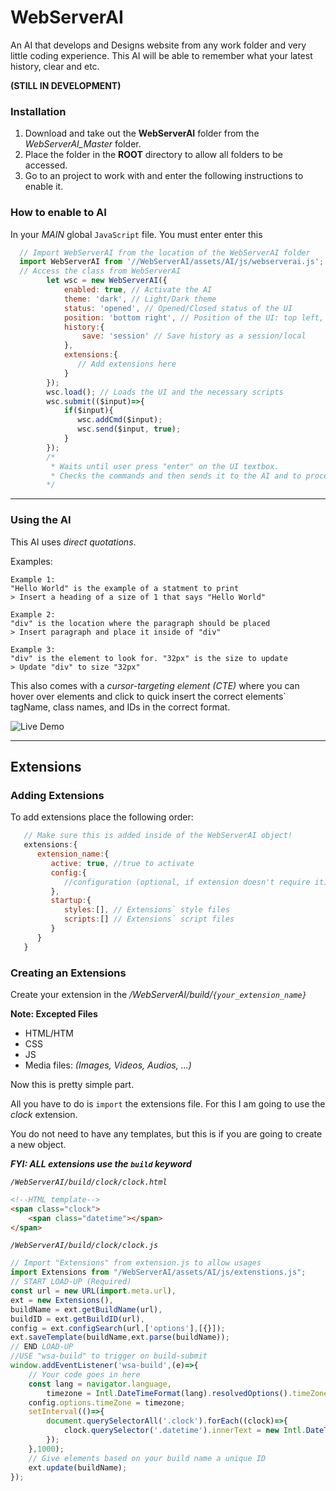# WebServerAI
An AI that develops and Designs website from any work folder and very little coding experience. This AI will be able to remember what your latest history, clear and etc.

**(STILL IN DEVELOPMENT)**
### Installation
1. Download and take out the **WebServerAI** folder from the _WebServerAI_Master_ folder.
2. Place the folder in the **ROOT** directory to allow all folders to be accessed.
3. Go to an project to work with and enter the following instructions to enable it.
   
### How to enable to AI
In your _MAIN_ global `JavaScript` file. You must enter enter this
```js
  // Import WebServerAI from the location of the WebServerAI folder
  import WebServerAI from '//WebServerAI/assets/AI/js/webserverai.js';
  // Access the class from WebServerAI
        let wsc = new WebServerAI({
            enabled: true, // Activate the AI
            theme: 'dark', // Light/Dark theme
            status: 'opened', // Opened/Closed status of the UI
            position: 'bottom right', // Position of the UI: top left, top center, top right, center left, center right, bottom left, bottom center, bottom right
            history:{
                save: 'session' // Save history as a session/local
            },
            extensions:{
               // Add extensions here
            }
        });
        wsc.load(); // Loads the UI and the necessary scripts
        wsc.submit(($input)=>{
            if($input){
               wsc.addCmd($input);
               wsc.send($input, true);
            }
        });
        /*
         * Waits until user press "enter" on the UI textbox.
         * Checks the commands and then sends it to the AI and to process then execute.
        */
```
***
### Using the AI
This AI uses _direct quotations_. 

Examples:
```
Example 1:
"Hello World" is the example of a statment to print
> Insert a heading of a size of 1 that says "Hello World"

Example 2:
"div" is the location where the paragraph should be placed
> Insert paragraph and place it inside of "div"

Example 3:
"div" is the element to look for. "32px" is the size to update
> Update "div" to size "32px"
```

This also comes with a _cursor-targeting element (CTE)_ where you can hover over elements and click to quick insert the correct elements` tagName, class names, and IDs in the correct format.

![Live Demo](https://github.com/XHiddenProjects/WebServerAI/blob/main/extras/LiveDemo.gif)

***
## Extensions

### Adding Extensions
To add extensions place the following order:
```js
   // Make sure this is added inside of the WebServerAI object!
   extensions:{
      extension_name:{
         active: true, //true to activate
         config:{
            //configuration (optional, if extension doesn't require it)
         },
         startup:{
            styles:[], // Extensions` style files
            scripts:[] // Extensions` script files
         }
      }
   }
```

### Creating an Extensions
Create your extension in the _/WebServerAI/build/`{your_extension_name}`_

**Note: Excepted Files**
* HTML/HTM
* CSS
* JS
* Media files: _(Images, Videos, Audios, ...)_

Now this is pretty simple part.

All you have to do is `import` the extensions file. For this I am going to use the _clock_ extension.

You do not need to have any templates, but this is if you are going to create a new object.

   _**FYI: ALL extensions use the `build` keyword**_

_`/WebServerAI/build/clock/clock.html`_
```html
<!--HTML template-->
<span class="clock">
    <span class="datetime"></span>
</span>
```

_`/WebServerAI/build/clock/clock.js`_
```js
// Import "Extensions" from extension.js to allow usages
import Extensions from "/WebServerAI/assets/AI/js/extenstions.js";
// START LOAD-UP (Required)
const url = new URL(import.meta.url),
ext = new Extensions(),
buildName = ext.getBuildName(url),
buildID = ext.getBuildID(url),
config = ext.configSearch(url,['options'],[{}]);
ext.saveTemplate(buildName,ext.parse(buildName));
// END LOAD-UP
//USE "wsa-build" to trigger on build-submit
window.addEventListener('wsa-build',(e)=>{
    // Your code goes in here
    const lang = navigator.language,
        timezone = Intl.DateTimeFormat(lang).resolvedOptions().timeZone;
    config.options.timeZone = timezone;
    setInterval(()=>{
        document.querySelectorAll('.clock').forEach((clock)=>{
            clock.querySelector('.datetime').innerText = new Intl.DateTimeFormat(lang,config.options).format(new Date()); 
        }); 
    },1000);
    // Give elements based on your build name a unique ID
    ext.update(buildName);
});
```



